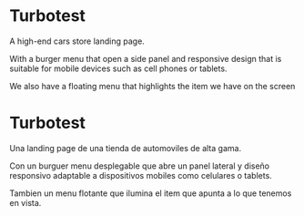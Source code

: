 # Turbotest

A high-end cars store landing page.

With a burger menu that open a side panel and responsive design that is suitable for mobile devices such as cell phones or tablets.

We also have a floating menu that highlights the item we have on the screen

# Turbotest

Una landing page de una tienda de automoviles de alta gama.

Con un burguer menu desplegable que abre un panel lateral y diseño responsivo adaptable a dispositivos mobiles como celulares o tablets.

Tambien un menu flotante que ilumina el item que apunta a lo que tenemos en vista.